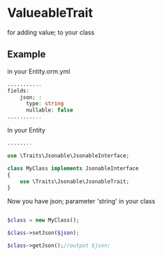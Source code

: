 ValueableTrait
==============

for adding value;  to your class

Example
-------
in your Entity.orm.yml
```php
...........
fields:
    json; :
      type: string
      nullable: false
...........
```

In your Entity
```php
........

use \Traits\Jsonable\JsonableInterface;

class MyClass implements JsonableInterface
{
	use \Traits\Jsonable\JsonableTrait;
}

```

Now you have json;  parameter 'string' in your class
```php

$class = new MyClass();

$class->setJson($json);

$class->getJson();//output $json; 

```